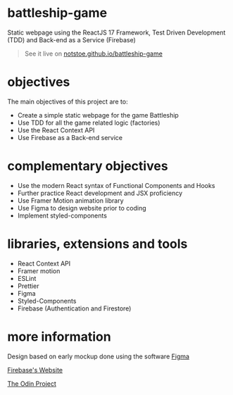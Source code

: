 # battleship-game

Static webpage using the ReactJS 17 Framework, Test Driven Development (TDD) and Back-end as a Service (Firebase)

> See it live on [notstoe.github.io/battleship-game](https://notstoe.github.io/battleship-game)

# objectives

The main objectives of this project are to:

- Create a simple static webpage for the game Battleship
- Use TDD for all the game related logic (factories)
- Use the React Context API
- Use Firebase as a Back-end service

# complementary objectives

- Use the modern React syntax of Functional Components and Hooks
- Further practice React development and JSX proficiency
- Use Framer Motion animation library
- Use Figma to design website prior to coding
- Implement styled-components

# libraries, extensions and tools

- React Context API
- Framer motion
- ESLint
- Prettier
- Figma
- Styled-Components
- Firebase (Authentication and Firestore)

# more information

Design based on early mockup done using the software [Figma](https://www.figma.com/file/MNVIELMUKWPwElQ6LtJp6J/battleship)

[Firebase's Website](https://firebase.google.com/)

[The Odin Project](https://www.theodinproject.com/paths/full-stack-javascript/courses/javascript/lessons/battleship)
